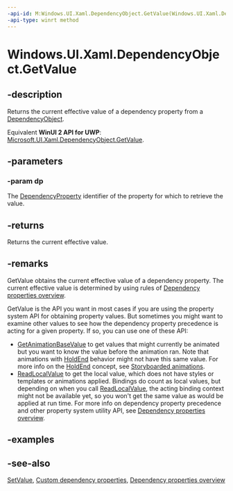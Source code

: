 ```yaml
---
-api-id: M:Windows.UI.Xaml.DependencyObject.GetValue(Windows.UI.Xaml.DependencyProperty)
-api-type: winrt method
---
```


<!-- Method syntax
public object GetValue(Windows.UI.Xaml.DependencyProperty dp)
-->

# Windows.UI.Xaml.DependencyObject.GetValue

## -description
Returns the current effective value of a dependency property from a [DependencyObject](dependencyobject.md).

Equivalent **WinUI 2 API for UWP**: [Microsoft.UI.Xaml.DependencyObject.GetValue](/windows/winui/api/microsoft.ui.xaml.dependencyobject.getvalue).

## -parameters
### -param dp
The [DependencyProperty](dependencyproperty.md) identifier of the property for which to retrieve the value.

## -returns
Returns the current effective value.

## -remarks
GetValue obtains the current effective value of a dependency property. The current effective value is determined by using rules of [Dependency properties overview](/windows/uwp/xaml-platform/dependency-properties-overview).

GetValue is the API you want in most cases if you are using the property system API for obtaining property values. But sometimes you might want to examine other values to see how the dependency property precedence is acting for a given property. If so, you can use one of these API:


+ [GetAnimationBaseValue](dependencyobject_getanimationbasevalue_1072186849.md) to get values that might currently be animated but you want to know the value before the animation ran. Note that animations with [HoldEnd](../windows.ui.xaml.media.animation/fillbehavior.md) behavior might not have this same value. For more info on the [HoldEnd](../windows.ui.xaml.media.animation/fillbehavior.md) concept, see [Storyboarded animations](/windows/uwp/graphics/storyboarded-animations).
+ [ReadLocalValue](dependencyobject_readlocalvalue_275037327.md) to get the local value, which does not have styles or templates or animations applied. Bindings do count as local values, but depending on when you call [ReadLocalValue](dependencyobject_readlocalvalue_275037327.md), the acting binding context might not be available yet, so you won't get the same value as would be applied at run time.
For more info on dependency property precedence and other property system utility API, see [Dependency properties overview](/windows/uwp/xaml-platform/dependency-properties-overview).

## -examples

## -see-also
[SetValue](dependencyobject_setvalue_52578133.md), [Custom dependency properties](/windows/uwp/xaml-platform/custom-dependency-properties), [Dependency properties overview](/windows/uwp/xaml-platform/dependency-properties-overview)
